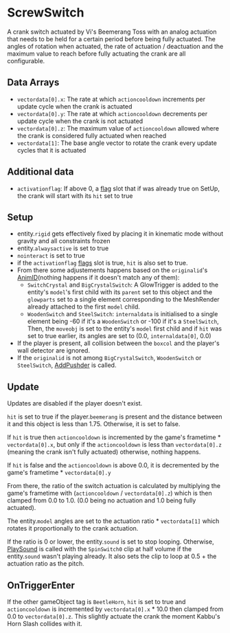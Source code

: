 # ScrewSwitch
A crank switch actuated by Vi's Beemerang Toss with an analog actuation that needs to be held for a certain period before being fully actuated. The angles of rotation when actuated, the rate of actuation / deactuation and the maximum value to reach before fully actuating the crank are all configurable.

## Data Arrays
- `vectordata[0].x`: The rate at which `actioncooldown` increments per update cycle when the crank is actuated
- `vectordata[0].y`: The rate at which `actioncooldown` decrements per update cycle when the crank is not actuated
- `vectordata[0].z`: The maximum value of `actioncooldown` allowed where the crank is considered fully actuated when reached
- `vectordata[1]`: The base angle vector to rotate the crank every update cycles that it is actuated

## Additional data
- `activationflag`: If above 0, a [flag](../../../Flags%20arrays/flags.md) slot that if was already true on SetUp, the crank will start with its `hit` set to true

## Setup
- entity.`rigid` gets effectively fixed by placing it in kinematic mode without gravity and all constraints frozen 
- entity.`alwaysactive` is set to true
- `nointeract` is set to true
- if the `activationflag` [flags](../../../Flags%20arrays/flags.md) slot is true, `hit` is also set to true.
- From there some adjustements happens based on the `originalid`'s [AnimID](../../../Enums%20and%20IDs/AnimIDs.md)(nothing happens if it doesn't match any of them):
  - `SwitchCrystal` and `BigCrystalSwitch`: A GlowTrigger is added to the entity's `model`'s first child with its `parent` set to this object and the `glowparts` set to a single element corresponding to the MeshRender already attached to the first `model` child.
  - `WoodenSwitch` and `SteelSwitch`: `internaldata` is initialised to a single element being -60 if it's a `WoodenSwitch` or -100 if it's a `SteelSwitch`, Then, the `moveobj` is set to the entity's `model` first child and if `hit` was set to true earlier, its angles are set to (0.0, `internaldata[0]`, 0.0)
- If the player is present, all collision between the `boxcol` and the player's wall detector are ignored.
- If the `originalid` is not among `BigCrystalSwitch`, `WoodenSwitch` or `SteelSwitch`, [AddPushder](../Notable%20methods/AddPusher.md) is called.

## Update
Updates are disabled if the player doesn't exist.

`hit` is set to true if the player.`beemerang` is present and the distance between it and this object is less than 1.75. Otherwise, it is set to false.

If `hit` is true then `actioncooldown` is incremented by the game's frametime * `vectordata[0].x`, but only if the `actioncooldown` is less than `vectordata[0].z` (meaning the crank isn't fully actuated) otherwise, nothing happens.

If `hit` is false and the `actioncooldown` is above 0.0, it is decremented by the game's frametime * `vectordata[0].y`

From there, the ratio of the switch actuation is calculated by multiplying the game's frametime with (`actioncooldown` / `vectordata[0].z`) which is then clamped from 0.0 to 1.0. (0.0 being no actuation and 1.0 being fully actuated).

The entity.`model` angles are set to the actuation ratio * `vectordata[1]` which rotates it proportionally to the crank actuation.

If the ratio is 0 or lower, the entity.`sound` is set to stop looping. Otherwise, [PlaySound](../../EntityControl/EntityControl%20Methods.md#PlaySound) is called with the `SpinSwitch0` clip at half volume if the entity.`sound` wasn't playing already. It also sets the clip to loop at 0.5 + the actuation ratio as the pitch.

## OnTriggerEnter
If the other gameObject tag is `BeetleHorn`, `hit` is set to true and `actioncooldown` is incremented by `vectordata[0].x` * 10.0 then clamped from 0.0 to `vectordata[0].z`. This slightly actuate the crank the moment Kabbu's Horn Slash collides with it.
